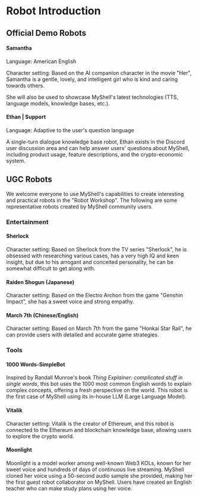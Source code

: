 # Robot Introduction

## Official Demo Robots

#### Samantha

Language: American English

Character setting: Based on the AI companion character in the movie "Her", Samantha is a gentle, lovely, and intelligent girl who is kind and caring towards others.

She will also be used to showcase MyShell's latest technologies (TTS, language models, knowledge bases, etc.).

#### Ethan | Support

Language: Adaptive to the user's question language

A single-turn dialogue knowledge base robot, Ethan exists in the Discord user discussion area and can help answer users' questions about MyShell, including product usage, feature descriptions, and the crypto-economic system.

## UGC Robots

We welcome everyone to use MyShell's capabilities to create interesting and practical robots in the "Robot Workshop". The following are some representative robots created by MyShell community users.

### Entertainment

#### Sherlock

Character setting: Based on Sherlock from the TV series "Sherlock", he is obsessed with researching various cases, has a very high IQ and keen insight, but due to his arrogant and conceited personality, he can be somewhat difficult to get along with.

#### Raiden Shogun (Japanese)

Character setting: Based on the Electro Archon from the game "Genshin Impact", she has a sweet voice and strong empathy.

#### March 7th (Chinese/English)

Character setting: Based on March 7th from the game "Honkai Star Rail", he can provide users with detailed and accurate game strategies.

### Tools

#### 1000 Words-SimpleBot

Inspired by Randall Munroe's book _Thing Explainer: complicated stuff in single words_, this bot uses the 1000 most common English words to explain complex concepts, offering a fresh perspective on the world. This robot is the first case of MyShell using its in-house LLM (Large Language Model).

#### Vitalik

Character setting: Vitalik is the creator of Ethereum, and this robot is connected to the Ethereum and blockchain knowledge base, allowing users to explore the crypto world.

#### Moonlight

Moonlight is a model worker among well-known Web3 KOLs, known for her sweet voice and hundreds of days of continuous live streaming. MyShell cloned her voice using a 50-second audio sample she provided, making her the first guest robot collaborator on MyShell. Users have created an English teacher who can make study plans using her voice.